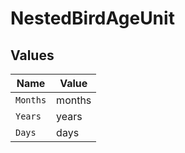 # NestedBirdAgeUnit


## Values

| Name     | Value    |
| -------- | -------- |
| `Months` | months   |
| `Years`  | years    |
| `Days`   | days     |